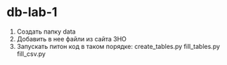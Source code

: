 # db-lab-1
1. Создать папку data
2. Добавить в нее файли из сайта ЗНО
3. Запускать питон код в таком порядке:
create_tables.py
fill_tables.py
fill_csv.py

